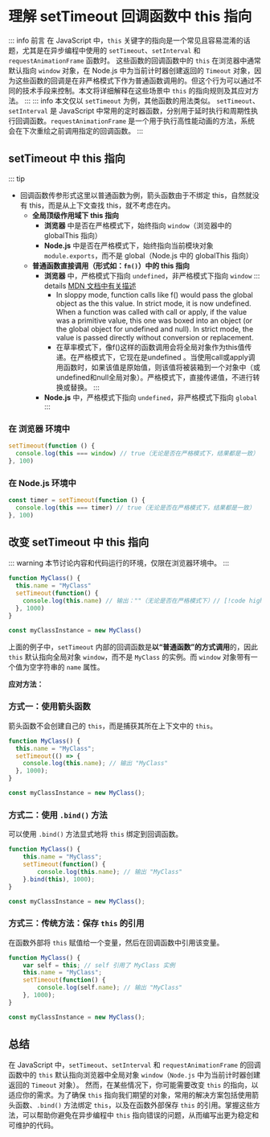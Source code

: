 
# 理解 setTimeout 回调函数中 this 指向
::: info 前言
在 JavaScript 中，`this` 关键字的指向是一个常见且容易混淆的话题，尤其是在异步编程中使用的 `setTimeout`、`setInterval` 和 `requestAnimationFrame` 函数时。
这些函数的回调函数中的 `this` 在浏览器中通常默认指向 `window` 对象，在 Node.js 中为当前计时器创建返回的 `Timeout` 对象，因为这些函数的回调是在非严格模式下作为普通函数调用的。但这个行为可以通过不同的技术手段来控制。本文将详细解释在这些场景中 `this` 的指向规则及其应对方法。
:::
::: info 本文仅以 `setTimeout` 为例，其他函数的用法类似。
`setTimeout`、`setInterval` 是 JavaScript 中常用的定时器函数，分别用于延时执行和周期性执行回调函数。`requestAnimationFrame` 是一个用于执行高性能动画的方法，系统会在下次重绘之前调用指定的回调函数。
:::

##  setTimeout 中 this 指向
::: tip 
- 回调函数传参形式这里以普通函数为例，箭头函数由于不绑定 this，自然就没有 this，而是从上下文查找 this，就不考虑在内。
  - **全局顶级作用域下 this 指向**
    - **浏览器** 中是否在严格模式下，始终指向 `window`（浏览器中的 globalThis 指向）
    - **Node.js** 中是否在严格模式下，始终指向当前模块对象 `module.exports`，而不是 global（Node.js 中的 globalThis 指向）
  - **普通函数直接调用（形式如：`fn()`）中的 this 指向**
    - **浏览器** 中，严格模式下指向 `undefined`，非严格模式下指向 `window`
    ::: details [MDN 文档中有关描述](https://developer.mozilla.org/en-US/docs/Web/JavaScript/Reference/Strict_mode#this)
      - In sloppy mode, function calls like f() would pass the global object as the this value. In strict mode, it is now undefined. When a function was called with call or apply, if the value was a primitive value, this one was boxed into an object (or the global object for undefined and null). In strict mode, the value is passed directly without conversion or replacement.
      - 在草率模式下，像f()这样的函数调用会将全局对象作为this值传递。在严格模式下，它现在是undefined 。当使用call或apply调用函数时，如果该值是原始值，则该值将被装箱到一个对象中（或undefined和null全局对象）。严格模式下，直接传递值，不进行转换或替换。
    :::
    - **Node.js** 中，严格模式下指向 `undefined`，非严格模式下指向 `global`
:::


### 在 浏览器 环境中
```javascript
setTimeout(function () {
  console.log(this === window) // true（无论是否在严格模式下，结果都是一致）
}, 100)
```
### 在 Node.js 环境中
```javascript
const timer = setTimeout(function () {
  console.log(this === timer) // true（无论是否在严格模式下，结果都是一致）
}, 100)
```

## 改变 setTimeout 中 this 指向

::: warning 
本节讨论内容和代码运行的环境，仅限在浏览器环境中。
:::

```javascript
function MyClass() {
  this.name = "MyClass"
  setTimeout(function() {
    console.log(this.name) // 输出：""（无论是否在严格模式下）// [!code highlight]
  }, 1000)
}

const myClassInstance = new MyClass()
```

上面的例子中，`setTimeout` 内部的回调函数是**以“普通函数”的方式调用**的，因此 `this` 默认指向全局对象 `window`，而不是 `MyClass` 的实例。而 `window` 对象带有一个值为空字符串的 `name` 属性。

**应对方法：**

### 方式一：使用箭头函数
箭头函数不会创建自己的 `this`，而是捕获其所在上下文中的 `this`。

   ```javascript
   function MyClass() {
     this.name = "MyClass";
     setTimeout(() => {
       console.log(this.name); // 输出 "MyClass"
     }, 1000);
   }

   const myClassInstance = new MyClass();
   ```

### 方式二：使用 `.bind()` 方法
可以使用 `.bind()` 方法显式地将 `this` 绑定到回调函数。

   ```javascript
   function MyClass() {
       this.name = "MyClass";
       setTimeout(function() {
           console.log(this.name); // 输出 "MyClass"
       }.bind(this), 1000);
   }

   const myClassInstance = new MyClass();
   ```

### 方式三：传统方法：保存 `this` 的引用
在函数外部将 `this` 赋值给一个变量，然后在回调函数中引用该变量。

   ```javascript
   function MyClass() {
       var self = this; // self 引用了 MyClass 实例
       this.name = "MyClass";
       setTimeout(function() {
           console.log(self.name); // 输出 "MyClass"
       }, 1000);
   }
   
   const myClassInstance = new MyClass();
   ```

## 总结

在 JavaScript 中，`setTimeout`、`setInterval` 和 `requestAnimationFrame` 的回调函数中的 `this` 默认指向浏览器中全局对象 `window`（`Node.js` 中为当前计时器创建返回的 `Timeout` 对象）。
然而，在某些情况下，你可能需要改变 `this` 的指向，以适应你的需求。为了确保 `this` 指向我们期望的对象，常用的解决方案包括使用箭头函数、`.bind()` 方法绑定 `this`，以及在函数外部保存 `this` 的引用。掌握这些方法，可以帮助你避免在异步编程中 `this` 指向错误的问题，从而编写出更为稳定和可维护的代码。
